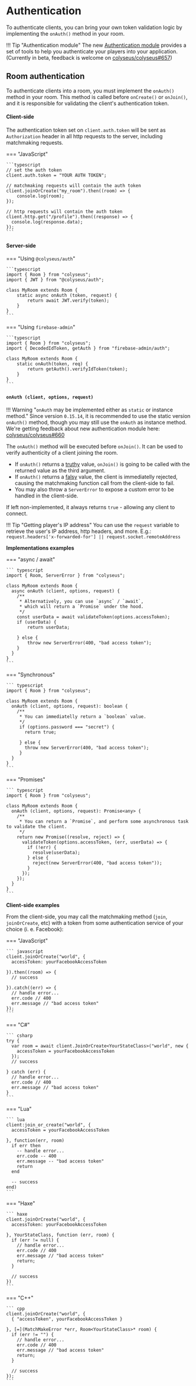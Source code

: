 # Authentication

To authenticate clients, you can bring your own token validation logic by implementing the `onAuth()` method in your room.

!!! Tip "Authentication module"
    The new [Authentication module](/authentication/module/) provides a set of tools to help you authenticate your players into your application. (Currently in beta, feedback is welcome on [colyseus/colyseus#657](https://github.com/colyseus/colyseus/issues/660))

## Room authentication

To authenticate clients into a room, you must implement the `onAuth()` method in your room. This method is called before `onCreate()` or `onJoin()`, and it is responsible for validating the client's authentication token.

#### Client-side

The authentication token set on `client.auth.token` will be sent as `Authorization` header in all http requests to the server, including matchmaking requests.

=== "JavaScript"

    ```typescript
    // set the auth token
    client.auth.token = "YOUR AUTH TOKEN";

    // matchmaking requests will contain the auth token
    client.joinOrCreate("my_room").then((room) => {
        console.log(room);
    });

    // http requests will contain the auth token
    client.http.get("/profile").then((response) => {
      console.log(response.data);
    });
    ```


#### Server-side

=== "Using `@colyseus/auth`"

    ```typescript
    import { Room } from "colyseus";
    import { JWT } from "@colyseus/auth";

    class MyRoom extends Room {
        static async onAuth (token, request) {
            return await JWT.verify(token);
        }
    }
    ```


=== "Using `firebase-admin`"

    ```typescript
    import { Room } from "colyseus";
    import { DecodedIdToken, getAuth } from "firebase-admin/auth";

    class MyRoom extends Room {
        static onAuth(token, req) {
            return getAuth().verifyIdToken(token);
        }
    }
    ```


#### `onAuth (client, options, request)`

!!! Warning "`onAuth` may be implemented either as `static` or instance method."
    Since version `0.15.14`, it is recommended to use the static version `onAuth()` method, though you may still use the `onAuth` as instance method. We're getting feedback about new authentication module here: [colyseus/colyseus#660](https://github.com/colyseus/colyseus/issues/660)

The `onAuth()` method will be executed before `onJoin()`. It can be used to verify authenticity of a client joining the room.

- If `onAuth()` returns a [truthy](https://developer.mozilla.org/en-US/docs/Glossary/Truthy) value, `onJoin()` is going to be called with the returned value as the third argument.
- If `onAuth()` returns a [falsy](https://developer.mozilla.org/en-US/docs/Glossary/Falsy) value, the client is immediatelly rejected, causing the matchmaking function call from the client-side to fail.
- You may also throw a `ServerError` to expose a custom error to be handled in the client-side.

If left non-implemented, it always returns `true` - allowing any client to connect.

!!! Tip "Getting player's IP address"
    You can use the `request` variable to retrieve the user's IP address, http headers, and more. E.g.: `request.headers['x-forwarded-for'] || request.socket.remoteAddress`

**Implementations examples**

=== "async / await"

    ``` typescript
    import { Room, ServerError } from "colyseus";

    class MyRoom extends Room {
      async onAuth (client, options, request) {
        /**
         * Alternatively, you can use `async` / `await`,
         * which will return a `Promise` under the hood.
         */
        const userData = await validateToken(options.accessToken);
        if (userData) {
            return userData;

        } else {
            throw new ServerError(400, "bad access token");
        }
      }
    }
    ```

=== "Synchronous"

    ``` typescript
    import { Room } from "colyseus";

    class MyRoom extends Room {
      onAuth (client, options, request): boolean {
        /**
         * You can immediatelly return a `boolean` value.
         */
         if (options.password === "secret") {
           return true;

         } else {
           throw new ServerError(400, "bad access token");
         }
      }
    }
    ```

=== "Promises"

    ``` typescript
    import { Room } from "colyseus";

    class MyRoom extends Room {
      onAuth (client, options, request): Promise<any> {
        /**
         * You can return a `Promise`, and perform some asynchronous task to validate the client.
         */
        return new Promise((resolve, reject) => {
          validateToken(options.accessToken, (err, userData) => {
            if (!err) {
              resolve(userData);
            } else {
              reject(new ServerError(400, "bad access token"));
            }
          });
        });
      }
    }
    ```

**Client-side examples**

From the client-side, you may call the matchmaking method (`join`, `joinOrCreate`, etc) with a token from some authentication service of your choice (i. e. Facebook):

=== "JavaScript"

    ``` javascript
    client.joinOrCreate("world", {
      accessToken: yourFacebookAccessToken

    }).then((room) => {
      // success

    }).catch((err) => {
      // handle error...
      err.code // 400
      err.message // "bad access token"
    });
    ```

=== "C#"

    ``` csharp
    try {
      var room = await client.JoinOrCreate<YourStateClass>("world", new {
        accessToken = yourFacebookAccessToken
      });
      // success

    } catch (err) {
      // handle error...
      err.code // 400
      err.message // "bad access token"
    }
    ```

=== "Lua"

    ``` lua
    client:join_or_create("world", {
      accessToken = yourFacebookAccessToken

    }, function(err, room)
      if err then
        -- handle error...
        err.code -- 400
        err.message -- "bad access token"
        return
      end

      -- success
    end)
    ```

=== "Haxe"

    ``` haxe
    client.joinOrCreate("world", {
      accessToken: yourFacebookAccessToken

    }, YourStateClass, function (err, room) {
      if (err != null) {
        // handle error...
        err.code // 400
        err.message // "bad access token"
        return;
      }

      // success
    })
    ```

=== "C++"

    ``` cpp
    client.joinOrCreate("world", {
      { "accessToken", yourFacebookAccessToken }

    }, [=](MatchMakeError *err, Room<YourStateClass>* room) {
      if (err != "") {
        // handle error...
        err.code // 400
        err.message // "bad access token"
        return;
      }

      // success
    });
    ```
